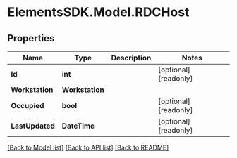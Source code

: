 # ElementsSDK.Model.RDCHost

## Properties

Name | Type | Description | Notes
------------ | ------------- | ------------- | -------------
**Id** | **int** |  | [optional] [readonly] 
**Workstation** | [**Workstation**](Workstation.md) |  | 
**Occupied** | **bool** |  | [optional] [readonly] 
**LastUpdated** | **DateTime** |  | [optional] [readonly] 

[[Back to Model list]](../#documentation-for-models) [[Back to API list]](../#documentation-for-api-endpoints) [[Back to README]](../)

